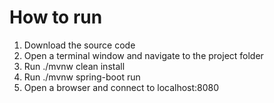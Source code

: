 # How to run
1. Download the source code
2. Open a terminal window and navigate to the project folder
3. Run ./mvnw clean install
4. Run ./mvnw spring-boot run
5. Open a browser and connect to localhost:8080

